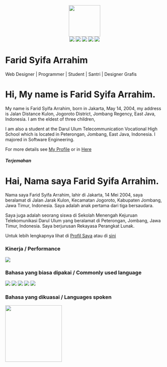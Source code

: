 <div id="header" align="center">
  <img src="https://media.giphy.com/media/M9gbBd9nbDrOTu1Mqx/giphy.gif" width="100"/>
  <br>
     <img src="https://img.shields.io/badge/OS-MacOS-blue?&logo=apple" />
    <img src="https://img.shields.io/badge/Code-Swift-blue?&logo=swift" />
    <img src="https://img.shields.io/badge/IDE-Xcode-blue?&logo=xcode" />
    <img src="https://img.shields.io/badge/Text%20Editor-Visual%20Studio%20Code-blue?&logo=visual%20studio%20code&logoColor=blue" />
    <img src="https://gpvc.arturio.dev/bagusfe" />
</div>

# Farid Syifa Arrahim 
Web Designer | Programmer | Student | Santri | Designer Grafis

# Hi, My name is Farid Syifa Arrahim.

My name is Farid Syifa Arrahim, born in Jakarta, May 14, 2004, my address is Jalan Distance Kulon, Jogoroto District, Jombang Regency, East Java, Indonesia. I am the eldest of three children,

I am also a student at the Darul Ulum Telecommunication Vocational High School which is located in Peterongan, Jombang, East Java, Indonesia. I majored in Software Engineering.

For more details see <a href="github.com/myayang" target="blank">My Profile</a> or in <a href="myayang.github.io" target="blank">Here</a>

###### <b><i>Terjemahan</i></b>

# Hai, Nama saya Farid Syifa Arrahim.

Nama saya Farid Syifa Arrahim, lahir di Jakarta, 14 Mei 2004, saya beralamat di Jalan Jarak Kulon, Kecamatan Jogoroto, Kabupaten Jombang, Jawa Timur, Indonesia. Saya adalah anak pertama dari tiga bersaudara.

Saya juga adalah seorang siswa di Sekolah Menengah Kejuruan Telekomunikasi Darul Ulum yang beralamat di Peterongan, Jombang, Jawa Timur, Indonesia. Saya berjurusan Rekayasa Perangkat Lunak.

Untuk lebih lengkapnya lihat di <a href="github.com/myayang" target="blank">Profil Saya</a> atau di <a href="myayang.github.io" target="blank">sini</a>

### Kinerja / Performance
<p>
    <img src="https://github-readme-stats.vercel.app/api?username=myayang&hide=contribs,prs&show_icons=true&hide_border=true&title_color=000" /> 
</p>

### Bahasa yang biasa dipakai / Commonly used language
<p>
    <img src="https://img.shields.io/badge/OS-MacOS-blue?&logo=apple" />
    <img src="https://img.shields.io/badge/Code-Swift-blue?&logo=swift" />
    <img src="https://img.shields.io/badge/IDE-Xcode-blue?&logo=xcode" />
    <img src="https://img.shields.io/badge/Text%20Editor-Visual%20Studio%20Code-blue?&logo=visual%20studio%20code&logoColor=blue" />
    <img src="https://gpvc.arturio.dev/bagusfe" />
</p>

### Bahasa yang dikuasai / Languages spoken 
<p>
    <img src="https://github-readme-stats.vercel.app/api/top-langs/?username=myayang&layout=compact" height=180 />
</p>
